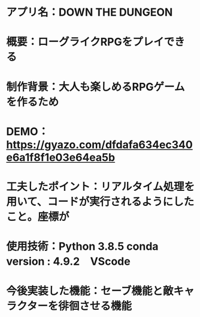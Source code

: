 # アプリ名：DOWN THE DUNGEON
# 概要：ローグライクRPGをプレイできる
# 制作背景：大人も楽しめるRPGゲームを作るため
# DEMO：https://gyazo.com/dfdafa634ec340e6a1f8f1e03e64ea5b
# 工夫したポイント：リアルタイム処理を用いて、コードが実行されるようにしたこと。座標が
# 使用技術：Python 3.8.5 conda version : 4.9.2　VScode
# 今後実装した機能：セーブ機能と敵キャラクターを徘徊させる機能
